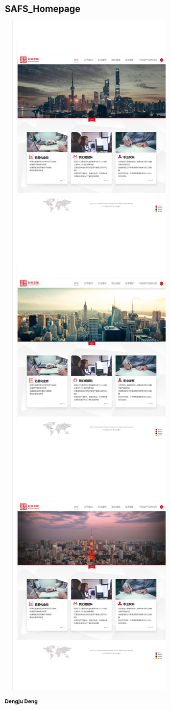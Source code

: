 # SAFS_Homepage 
> ![N|Solid](img/SAFS_Design/SAFS_homepage_a1_Shanghai.png)
> ![N|Solid](img/SAFS_Design/SAFS_homepage_a1_Newyork.png)
> ![N|Solid](img/SAFS_Design/SAFS_homepage_a1_Tokyo.png)

### Dengju Deng

